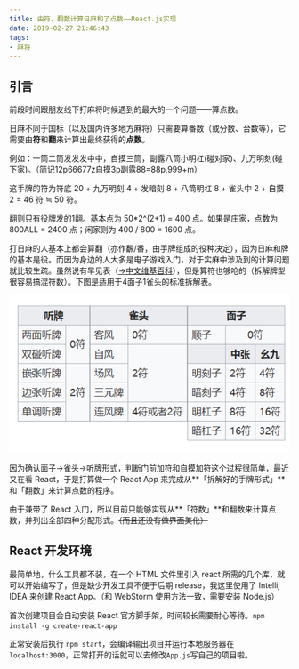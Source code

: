 ```yaml
---
title: 由符、翻数计算日麻和了点数——React.js实现
date: 2019-02-27 21:46:43
tags: 
- 麻将
---
```


## 引言
前段时间跟朋友线下打麻将时候遇到的最大的一个问题——算点数。

日麻不同于国标（以及国内许多地方麻将）只需要算番数（或分数、台数等），它需要由**符**和**翻**来计算出最终获得的**点数**。

例如：一筒二筒发发发中中，自摸三筒，副露八筒小明杠(碰对家)、九万明刻(碰下家)。（简记12p66677z自摸3p副露88=88p,999+m）

这手牌的符为符底 20 + 九万明刻 4 + 发暗刻 8 + 八筒明杠 8 + 雀头中 2 + 自摸 2 = 46 符 ≒ 50 符。

翻则只有役牌发的1翻。基本点为 50*2^(2+1) = 400 点。如果是庄家，点数为 800ALL = 2400 点；闲家则为 400 / 800 = 1600 点。

打日麻的人基本上都会算翻（亦作飜/番，由手牌组成的役种决定），因为日麻和牌的基本是役。而因为身边的人大多是电子游戏入门，对于实麻中涉及到的计算问题就比较生疏。虽然说有早见表（[→中文维基百科](https://zh.wikipedia.org/wiki/%E6%97%A5%E6%9C%AC%E9%BA%BB%E5%B0%87%E8%A8%88%E5%88%86%E6%96%B9%E6%B3%95#%E5%BE%97%E5%88%86%E9%80%9F%E6%9F%A5%E8%A1%A8)），但是算符也够呛的（拆解牌型很容易搞混符数）。下图是适用于4面子1雀头的标准拆解表。

![](../images/fu.png)

因为确认面子→雀头→听牌形式，判断门前加符和自摸加符这个过程很简单，最近又在看 React，于是打算做一个 React App 来完成从**「拆解好的手牌形式」**和「翻数」来计算点数的程序。

由于兼带了 React 入门，所以目前只能够实现从**「符数」**和翻数来计算点数，并列出全部四种分配形式。~~（而且还没有做界面美化）~~

## React 开发环境

最简单地，什么工具都不装，在一个 HTML 文件里引入 react 所需的几个库，就可以开始编写了，但是缺少开发工具不便于后期 release，我这里使用了 Intellij IDEA 来创建 React App。（和 WebStorm 使用方法一致，需要安装 Node.js）

首次创建项目会自动安装 React 官方脚手架，时间较长需要耐心等待。```npm install -g create-react-app``` 

正常安装后执行 ```npm start```，会编译输出项目并运行本地服务器在```localhost:3000```，正常打开的话就可以去修改```App.js```写自己的项目啦。

## 